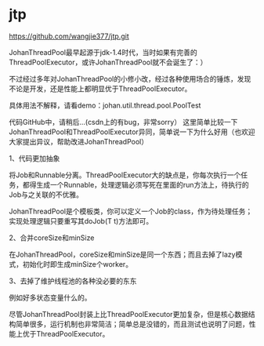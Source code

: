 jtp
===

https://github.com/wangjie377/jtp.git


JohanThreadPool最早起源于jdk-1.4时代，当时如果有完善的ThreadPoolExecutor，或许JohanThreadPool就不会诞生了：）

不过经过多年对JohanThreadPool的小修小改，经过各种使用场合的锤炼，发现不论是开发，还是性能上都明显优于ThreadPoolExecutor。

具体用法不解释，请看demo：johan.util.thread.pool.PoolTest

代码GitHub中，请稍后...(csdn上的有bug，非常sorry）
这里简单比较一下JohanThreadPool和ThreadPoolExecutor异同，简单说一下为什么好用（也欢迎大家提出异议，帮助改进JohanThreadPool）

1、代码更加抽象

将Job和Runnable分离。ThreadPoolExecutor大的缺点是，你每次执行一个任务，都得生成一个Runnable，处理逻辑必须写死在里面的run方法上，待执行的Job与之关联的不优雅。

JohanThreadPool是个模板类，你可以定义一个Job的class，作为待处理任务；实现处理逻辑只要重写其doJob(T t)方法即可。

2、合并coreSize和minSize

在JohanThreadPool，coreSize和minSize是同一个东西；而且去掉了lazy模式，初始化时即生成minSize个worker。

3、去掉了维护线程池的各种没必要的东东

例如好多状态变量什么的。

尽管JohanThreadPool封装上比ThreadPoolExecutor更加复杂，但是核心数据结构简单很多，运行机制也非常简洁；简单总是没错的，而且测试也说明了问题，性能上优于ThreadPoolExecutor。
